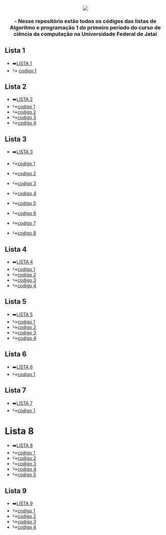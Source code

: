 


###
<div align="center">
<img src= "https://github.com/LucasFreitas1307/AP1-projects-/assets/167094976/6ce4e458-53e5-437d-b4c3-2bd12bd1eca0"

###

<div align="center">
</div>



### - Nesse repositório estão todos os códigos das listas de Algoritmo e programação 1 do primeiro período do curso de ciência da computação na Universidade Federal de Jataí
<div align ="left">

  ## Lista 1
- ➡️[LISTA 1](https://github.com/LucasFreitas1307/AP1-projects-/tree/main/lista1)
- ↪️ [codigo 1](https://github.com/LucasFreitas1307/AP1-projects-/blob/main/lista1/ex2)
## Lista 2
- ➡️[LISTA 2](https://github.com/LucasFreitas1307/AP1-projects-/tree/main/Lista2)
- ↪️[codigo 1](https://github.com/LucasFreitas1307/AP1-projects-/blob/main/Lista2/Ex1)
- ↪️[codigo 2](https://github.com/LucasFreitas1307/AP1-projects-/blob/main/Lista2/ex2)
- ↪️[codigo 3](https://github.com/LucasFreitas1307/AP1-projects-/blob/main/Lista2/ex3)
- ↪️[codigo 4](https://github.com/LucasFreitas1307/AP1-projects-/blob/main/Lista2/ex4)
## Lista 3

- ➡️[LISTA 3](https://github.com/LucasFreitas1307/AP1-projects-/tree/main/lista3)

  
- ↪️[codigo 1](https://github.com/LucasFreitas1307/AP1-projects-/blob/main/lista3/1)
- ↪️[codigo 2](https://github.com/LucasFreitas1307/AP1-projects-/blob/main/lista3/2)
- ↪️[codigo 3](https://github.com/LucasFreitas1307/AP1-projects-/blob/main/lista3/3)
- ↪️[codigo 4](https://github.com/LucasFreitas1307/AP1-projects-/blob/main/lista3/4)
- ↪️[codigo 5](https://github.com/LucasFreitas1307/AP1-projects-/blob/main/lista3/5)
- ↪️[codigo 6](https://github.com/LucasFreitas1307/AP1-projects-/blob/main/lista3/6)
- ↪️[codigo 7](https://github.com/LucasFreitas1307/AP1-projects-/blob/main/lista3/7)
- ↪️[codigo 8](https://github.com/LucasFreitas1307/AP1-projects-/blob/main/lista3/8)
## Lista 4
- ➡️[LISTA 4](https://github.com/LucasFreitas1307/AP1-projects-/tree/main/lista4)
- ↪️[codigo 1](https://github.com/LucasFreitas1307/AP1-projects-/blob/main/lista4/code1)
- ↪️[codigo 2](https://github.com/LucasFreitas1307/AP1-projects-/blob/main/lista4/code2)
- ↪️[codigo 3](https://github.com/LucasFreitas1307/AP1-projects-/blob/main/lista4/code3)
- ↪️[codigo 4](https://github.com/LucasFreitas1307/AP1-projects-/blob/main/lista4/code4)
## Lista 5
- ➡️[LISTA 5](https://github.com/LucasFreitas1307/AP1-projects-/tree/main/lista6)
- ↪️[codigo 1](https://github.com/LucasFreitas1307/AP1-projects-/blob/main/lista6/ex1)
- ↪️[codigo 2](https://github.com/LucasFreitas1307/AP1-projects-/blob/main/lista6/ex2)
- ↪️[codigo 3](https://github.com/LucasFreitas1307/AP1-projects-/blob/main/lista6/ex3)
- ↪️[codigo 4](https://github.com/LucasFreitas1307/AP1-projects-/blob/main/lista6/ex4)
## Lista 6 
- ➡️[LISTA 6](https://github.com/LucasFreitas1307/AP1-projects-/tree/main/lista7A)
- ↪️[codigo 1](https://github.com/LucasFreitas1307/AP1-projects-/blob/main/lista7A/code%201)
## Lista 7 
- ➡️[LISTA 7](https://github.com/LucasFreitas1307/AP1-projects-/blob/main/lista7B)
- ↪️[codigo 1](https://github.com/LucasFreitas1307/AP1-projects-/blob/main/lista7B)
# Lista 8 
- ➡️[LISTA 8](https://github.com/LucasFreitas1307/AP1-projects-/tree/main/Lista8)
- ↪️[codigo 1](https://github.com/LucasFreitas1307/AP1-projects-/blob/main/Lista8/code1)
- ↪️[codigo 2](https://github.com/LucasFreitas1307/AP1-projects-/blob/main/Lista8/code2)
- ↪️[codigo 3](https://github.com/LucasFreitas1307/AP1-projects-/blob/main/Lista8/code3)
- ↪️[codigo 4](https://github.com/LucasFreitas1307/AP1-projects-/blob/main/Lista8/code4)
- ↪️[codigo 5](https://github.com/LucasFreitas1307/AP1-projects-/blob/main/Lista8/code5)
## Lista 9
- ➡️[LISTA 9](https://github.com/LucasFreitas1307/AP1-projects-/tree/main/lista9)
- ↪️[codigo 1](https://github.com/LucasFreitas1307/AP1-projects-/blob/main/lista9/code1)
- ↪️[codigo 2](https://github.com/LucasFreitas1307/AP1-projects-/blob/main/lista9/code2)
- ↪️[codigo 3](https://github.com/LucasFreitas1307/AP1-projects-/blob/main/lista9/code3)
- ↪️[codigo 4](https://github.com/LucasFreitas1307/AP1-projects-/blob/main/lista9/code4)
</div>


